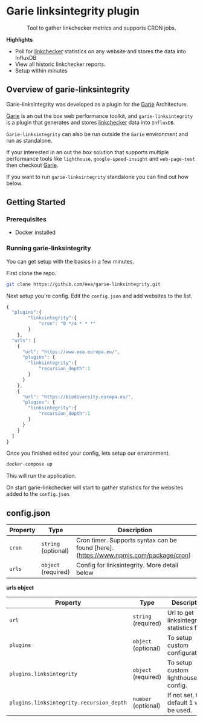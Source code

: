 # Garie linksintegrity plugin

<p align="center">
  <p align="center">Tool to gather linkchecker metrics and supports CRON jobs.<p>
</p>

**Highlights**

-   Poll for [linkchecker](https://github.com/linkchecker/linkchecker) statistics on any website and stores the data into InfluxDB
-   View all historic linkchecker reports.
-   Setup within minutes

## Overview of garie-linksintegrity

Garie-linksintegrity was developed as a plugin for the [Garie](https://github.com/boyney123/garie) Architecture.

[Garie](https://github.com/boyney123/garie) is an out the box web performance toolkit, and `garie-linksintegrity` is a plugin that generates and stores [linkchecker](https://github.com/linkchecker/linkchecker) data into `InfluxDB`.

`Garie-linksintegrity` can also be run outside the `Garie` environment and run as standalone.

If your interested in an out the box solution that supports multiple performance tools like `lighthouse`, `google-speed-insight` and `web-page-test` then checkout [Garie](https://github.com/boyney123/garie).

If you want to run `garie-linksintegrity` standalone you can find out how below.

## Getting Started

### Prerequisites

-   Docker installed

### Running garie-linksintegrity

You can get setup with the basics in a few minutes.

First clone the repo.

```sh
git clone https://github.com/eea/garie-linksintegrity.git
```

Next setup you're config. Edit the `config.json` and add websites to the list.

```javascript
{
  "plugins":{
        "linksintegrity":{
            "cron": "0 */4 * * *"
        }
    },
  "urls": [
    {
      "url": "https://www.eea.europa.eu/",
      "plugins": {
        "linksintegrity":{
            "recursion_depth":1
        }
      }
    },
    {
      "url": "https://biodiversity.europa.eu/",
      "plugins": {
        "linksintegrity":{
            "recursion_depth":1
        }
      }
    }
  ]
}
```

Once you finished edited your config, lets setup our environment.

```sh
docker-compose up
```

This will run the application.

On start garie-linkchecker will start to gather statistics for the websites added to the `config.json`.


## config.json

| Property | Type                | Description                                                                          |
| -------- | ------------------- | ------------------------------------------------------------------------------------ |
| `cron`   | `string` (optional) | Cron timer. Supports syntax can be found [here].(https://www.npmjs.com/package/cron) |
| `urls`   | `object` (required) | Config for linksintegrity. More detail below                                         |

**urls object**

| Property                                | Type                 | Description                                               |
| --------------------------------------- | -------------------- | --------------------------------------------------------- |
| `url`                                   | `string` (required)  | Url to get linksintegrity statistics for.                 |
| `plugins`                               | `object` (optional)  | To setup custom configurations.                           |
| `plugins.linksintegrity`                | `object` (required)  | To setup custom lighthouse config.                        |
| `plugins.linksintegrity.recursion_depth`| `number` (optional)  | If not set, the default 1 will be used.                   |
